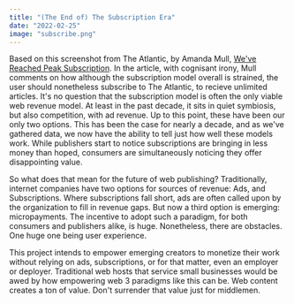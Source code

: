 ```yaml
---
title: "(The End of) The Subscription Era"
date: "2022-02-25"
image: "subscribe.png"
---
```

Based on this screenshot from The Atlantic, by Amanda Mull, [We've Reached Peak Subscription](https://www.theatlantic.com/health/archive/2022/03/why-subscriptions-are-hard-to-cancel/623885/). In the article, with cognisant irony, Mull comments on how although the subscription model overall is strained, the user should nonetheless subscribe to The Atlantic, to recieve unlimited articles. It's no question that the subscription model is often the only viable web revenue model. At least in the past decade, it sits in quiet symbiosis, but also competition, with ad revenue. Up to this point, these have been our only two options. This has been the case for nearly a decade, and as we've gathered data, we now have the ability to tell just how well these models work. While publishers start to notice subscriptions are bringing in less money than hoped, consumers are simultaneously noticing they offer disappointing value.

So what does that mean for the future of web publishing? Traditionally, internet companies have two options for sources of revenue: Ads, and Subscriptions. Where subscriptions fall short, ads are often called upon by the organization to fill in revenue gaps. But now a third option is emerging: micropayments. The incentive to adopt such a paradigm, for both consumers and publishers alike, is huge. Nonetheless, there are obstacles. One huge one being user experience.

This project intends to empower emerging creators to monetize their work without relying on ads, subscriptions, or for that matter, even an employer or deployer. Traditional web hosts that service small businesses would be awed by how empowering web 3 paradigms like this can be. Web content creates a ton of value. Don't surrender that value just for middlemen.